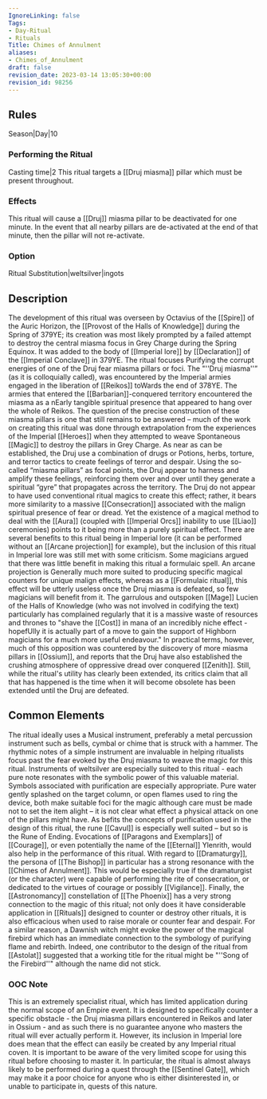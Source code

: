 ```yaml
---
IgnoreLinking: false
Tags:
- Day-Ritual
- Rituals
Title: Chimes of Annulment
aliases:
- Chimes_of_Annulment
draft: false
revision_date: 2023-03-14 13:05:30+00:00
revision_id: 98256
---
```


## Rules
Season|Day|10
### Performing the Ritual
Casting time|2 This ritual targets a [[Druj miasma]] pillar which must be present throughout.
### Effects
This ritual will cause a [[Druj]] miasma pillar to be deactivated for one minute. 
In the event that all nearby pillars are de-activated at the end of that minute, then the pillar will not re-activate.
### Option
Ritual Substitution|weltsilver|ingots
## Description
The development of this ritual was overseen by Octavius of the [[Spire]] of the Auric Horizon, the [[Provost of the Halls of Knowledge]] during the Spring of 379YE; its creation was most likely prompted by a failed attempt to destroy the central miasma focus in Grey Charge during the Spring Equinox. It was added to the body of [[Imperial lore]] by [[Declaration]] of the [[Imperial Conclave]] in 379YE.
The ritual focuses Purifying the corrupt energies of one of the Druj fear miasma pillars or foci. The "''Druj miasma''” (as it is colloquially called), was encountered by the Imperial armies engaged in the liberation of [[Reikos]] toWards the end of 378YE. The armies that entered the [[Barbarian]]-conquered territory encountered the miasma as a nEarly tangible spiritual presence that appeared to hang over the whole of Reikos.
The question of the precise construction of these miasma pillars is one that still remains to be answered – much of the work on creating this ritual was done through extrapolation from the experiences of the Imperial [[Heroes]] when they attempted to weave Spontaneous [[Magic]] to destroy the pillars in Grey Charge. As near as can be established, the Druj use a combination of drugs or Potions, herbs, torture, and terror tactics to create feelings of terror and despair. Using the so-called “miasma pillars” as focal points, the Druj appear to harness and amplify these feelings, reinforcing them over and over until they generate a spiritual “gyre” that propagates across the territory. 
The Druj do not appear to have used conventional ritual magics to create this effect; rather, it bears more similarity to a massive [[Consecration]] associated with the malign spiritual presence of fear or dread. Yet the existence of a magical method to deal with the [[Aura]] (coupled with [[Imperial Orcs]] inability to use [[Liao]] ceremonies) points to it being more than a purely spiritual effect.
There are several benefits to this ritual being in Imperial lore (it can be performed without an [[Arcane projection]] for example), but the inclusion of this ritual in Imperial lore was still met with some criticism. Some magicians argued that there was little benefit in making this ritual a formulaic spell. An arcane projection is Generally much more suited to producing specific magical counters for unique malign effects, whereas as a [[Formulaic ritual]], this effect will be utterly useless once the Druj miasma is defeated, so few magicians will benefit from it. 
The garrulous and outspoken [[Mage]] Lucien of the Halls of Knowledge (who was not involved in codifying the text) particularly has complained regularly that it is a massive waste of resources and thrones to "shave the [[Cost]] in mana of an incredibly niche effect - hopefUlly it is actually part of a move to gain the support of Highborn magicians for a much more useful endeavour."
In practical terms, however, much of this opposition was countered by the discovery of more miasma pillars in [[Ossium]], and reports that the Druj have also established the crushing atmosphere of oppressive dread over conquered [[Zenith]]. Still, while the ritual's utility has clearly been extended, its critics claim that all that has happened is the time when it will become obsolete has been extended until the Druj are defeated.
## Common Elements
The ritual ideally uses a Musical instrument, preferably a metal percussion instrument such as bells, cymbal or chime that is struck with a hammer. The rhythmic notes of a simple instrument are invaluable in helping ritualists focus past the fear evoked by the Druj miasma to weave the magic for this ritual. Instruments of weltsilver are especially suited to this ritual - each pure note resonates with the symbolic power of this valuable material.
Symbols associated with purification are especially appropriate. Pure water gently splashed on the target column, or open flames used to ring the device, both make suitable foci for the magic although care must be made not to set the item alight – it is not clear what effect a physical attack on one of the pillars might have.
As befits the concepts of purification used in the design of this ritual, the rune [[Cavul]] is especially well suited – but so is the Rune of Ending. Evocations of [[Paragons and Exemplars]] of [[Courage]], or even potentially the name of the [[Eternal]] Ylenrith, would also help in the performance of this ritual.
With regard to [[Dramaturgy]], the persona of [[The Bishop]] in particular has a strong resonance with the [[Chimes of Annulment]]. This would be especially true if the dramaturgist (or the character) were capable of performing the rite of consecration, or dedicated to the virtues of courage or possibly [[Vigilance]].
Finally, the [[Astronomancy]] constellation of [[The Phoenix]] has a very strong connection to the magic of this ritual; not only does it have considerable application in [[Rituals]] designed to counter or destroy other rituals, it is also efficacious when used to raise morale or counter fear and despair. For a similar reason, a Dawnish witch might evoke the power of the magical firebird which has an immediate connection to the symbology of purifying flame and rebirth. Indeed, one contributor to the design of the ritual from [[Astolat]] suggested that a working title for the ritual might be "''Song of the Firebird''" although the name did not stick.
### OOC Note
This is an extremely specialist ritual, which has limited application during the normal scope of an Empire event. It is designed to specifically counter a specific obstacle - the Druj miasma pillars encountered in Reikos and later in Ossium - and as such there is no guarantee anyone who masters the ritual will ever actually perform it. However, its inclusion in Imperial lore does mean that the effect can easily be created by any Imperial ritual coven. It is important to be aware of the very limited scope for using this ritual before choosing to master it. In particular, the ritual is almost always likely to be performed during a quest through the [[Sentinel Gate]], which may make it a poor choice for anyone who is either disinterested in, or unable to participate in, quests of this nature.